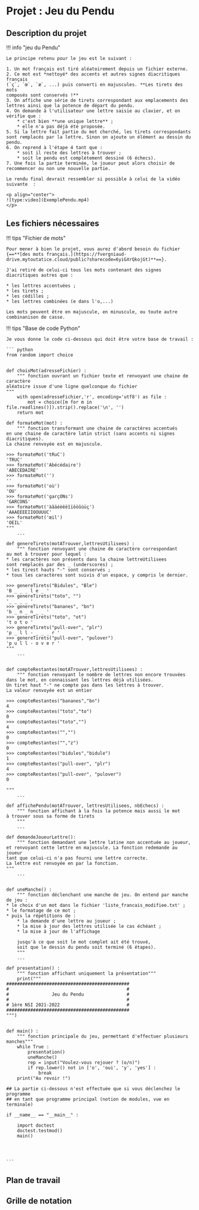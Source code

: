 # Projet : Jeu du Pendu

## Description du projet

!!! info "jeu du Pendu"

	Le principe retenu pour le jeu est le suivant :
	
	1. Un mot français est tiré aléatoirement depuis un fichier externe.
	2. Ce mot est *nettoyé* des accents et autres signes diacritiques français
	(`ç`, `œ`, `æ`, ...) puis converti en majuscules. **Les tirets des mots 
	composés sont conservés !**
	3. On affiche une série de tirets correspondant aux emplacements des lettres ainsi que la potence de départ du pendu.
	4. On demande à l'utilisateur une lettre saisie au clavier, et on vérifie que : 
		* c'est bien **une unique lettre** ;
		* elle n'a pas déjà été proposée.
	5. Si la lettre fait partie du mot cherché, les tirets correspondants
	sont remplacés par la lettre. Sinon on ajoute un élément au dessin du pendu.
	6. On reprend à l'étape 4 tant que :
		* soit il reste des lettres à trouver ;
		* soit le pendu est complètement dessiné (6 échecs).
	7. Une fois la partie terminée, le joueur peut alors choisir de recommencer ou non une nouvelle partie.
		
	Le rendu final devrait ressembler si possible à celui de la vidéo suivante  :
	
	<p align="center">
	![type:video](ExemplePendu.mp4)
	</p>

## Les fichiers nécessaires

!!! tips "Fichier de mots"

	Pour mener à bien le projet, vous aurez d'abord besoin du fichier
	{==**[des mots français.](https://fvergniaud-drive.mytoutatice.cloud/public?sharecode=6yiGXrQkojGt)**==}.

	J'ai retiré de celui-ci tous les mots contenant des signes diacritiques autres que :

	* les lettres accentuées ;
	* les tirets ;
	* les cédilles ;
	* les lettres combinées (e dans l'o,...)

	Les mots peuvent être en majuscule, en minuscule, ou toute autre combinanison de casse.
	
!!! tips "Base de code Python"
	
	Je vous donne le code ci-dessous qui doit être votre base de travail :
	
	``` python
	from random import choice


	def choixMot(adresseFichier) :
		""" fonction ouvrant un fichier texte et renvoyant une chaine de caractère
	aléatoire issue d'une ligne quelconque du fichier
	"""
		with open(adresseFichier,'r', encoding='utf8') as file :
			mot = choice([m for m in file.readlines()]).strip().replace('\n', '')        
		return mot

	def formateMot(mot) :
		""" fonction transformant une chaine de caractères accentués
	en une chaine de caractère latin strict (sans accents ni signes diacritiques).
	La chaine renvoyée est en majuscule.

	>>> formateMot('tRuC')
	'TRUC'
	>>> formateMot('Abécédaire')
	'ABECEDAIRE'
	>>> formateMot('')
	''
	>>> formateMot('où')
	'OU'
	>>> formateMot('garçONs')
	'GARCONS'
	>>> formateMot('àâäéèêëîïôöûùüç')
	'AAAEEEEIIOOUUUC'
	>>> formateMot('œil')
	'OEIL'
	"""
		...
		
	def genereTirets(motATrouver,lettresUtilisees) :
		""" fonction renvoyant une chaine de caractère correspondant
	au mot à trouver pour lequel :
	* les caractères non présents dans la chaine lettreUtilisees
	sont remplacés par des _ (underscores) ;
	* les tirest hauts "-" sont conservés ;
	* tous les caractères sont suivis d'un espace, y compris le dernier.

	>>> genereTirets("Bidules", "Ble")
	'B _ _ _ l e _ '
	>>> genereTirets("toto", "")
	'_ _ _ _ '
	>>> genereTirets("bananes", "bn")
	'b _ n _ n _ _ '
	>>> genereTirets("toto", "ot")
	't o t o '
	>>> genereTirets("pull-over", "plr")
	'p _ l l - _ _ _ r '
	>>> genereTirets("pull-over", "pulover")
	'p u l l - o v e r '
	"""
		...
		
		
	def compteRestantes(motATrouver,lettresUtilisees) :
		""" fonction renvoyant le nombre de lettres non encore trouvées
	dans le mot, en connaissant les lettres déjà utilisées.
	Un tiret haut "-" ne compte pas dans les lettres à trouver.
	La valeur renvoyée est un entier

	>>> compteRestantes("bananes","bn")
	4
	>>> compteRestantes("toto","to")
	0
	>>> compteRestantes("toto","")
	4
	>>> compteRestantes("","")
	0
	>>> compteRestantes("","z")
	0
	>>> compteRestantes("bidules","bidule")
	1
	>>> compteRestantes("pull-over", "plr")
	4
	>>> compteRestantes("pull-over", "pulover")
	0

	"""
		...
			
	def affichePendu(motATrouver, lettresUtilisees, nbEchecs) :
		""" fonction affichant à la fois la potence mais aussi le mot
	à trouver sous sa forme de tirets
		"""
		...
		
	def demandeJoueurLettre():
		""" fonction demandant une lettre latine non accentuée au joueur,
	et renvoyant cette lettre en majuscule. La fonction redemande au joueur
	tant que celui-ci n'a pas fourni une lettre correcte.
	La lettre est renvoyée en par la fonction.
	"""
		...
		
		
	def uneManche() :
		""" fonction déclenchant une manche de jeu. On entend par manche de jeu :
	* le choix d'un mot dans le fichier 'liste_francais_modifiee.txt' ;
	* le formatage de ce mot ;
	* puis la répétitions de :
		* la demande d'une lettre au joueur ;
		* la mise à jour des lettres utilisée le cas échéant ;
		* la mise à jour de l'affichage
		
		jusqu'à ce que soit le mot complet ait été trouvé,
		soit que le dessin du pendu soit terminé (6 étapes).
		"""
		...
			
	def presentation() :
		""" fonction affichant uniquement la présentation"""
		print("""
	##############################################
	#                                            #
	#                Jeu du Pendu                #
	#                                            #
	# 1ère NSI 2021-2022                         #
	##############################################
	""")
		
				
	def main() :
		""" fonction principale du jeu, permettant d'effectuer plusieurs manches"""
		while True :
			presentation()
			uneManche()
			rep = input("Voulez-vous rejouer ? (o/n)")
			if rep.lower() not in ['o', 'oui', 'y', 'yes'] :
				break
		print("Au revoir !")

	## La partie ci-dessous n'est effectuée que si vous déclenchez le programme
	## en tant que programme principal (notion de modules, vue en terminale)
				
	if __name__ == "__main__" :
		
		import doctest
		doctest.testmod()
		main()
            
            
            

	```

## Plan de travail

## Grille de notation